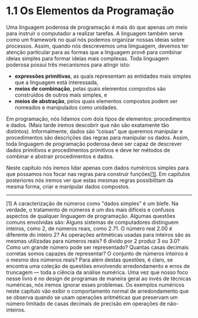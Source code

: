 # 1.1 Os Elementos da Programação

Uma linguagem poderosa de programação é mais do que apenas um meio para instruir o computador a realizar tarefas. A linguagem também serve como um framework no qual nós podemos organizar nossas ideias sobre processos. Assim, quando nós descrevemos uma limguagem, devemos ter atenção particular para as formas que a linguagem provê para combinar ideias simples para formar ideias mais complexas. Toda linguagem poderosa possui três mecanismos para atingir isto:

- **expressões primitivas**, as quais representam as entidades mais simples que a linguagem está interessada,
- **meios de combinação**, pelas quais elementos compostos são construídos de outros mais simples, e
- **meios de abstração**, pelos quais elementos compostos podem ser nomeados e manipulados como unidades.

Em programação, nós lidamos com dois tipos de elementos: procedimentos e dados. (Mais tarde iremos descobrir que não são exatamente tão distintos). Informalmente, dados são “coisas” que queremos manipular e procedimentos são descrições das regras para manipular os dados. Assim, toda linguagem de programação poderosa deve ser capaz de descrever dados primitivos e procedimentos primitivos e deve ter métodos de combinar e abstrair procedimentos e dados.

Neste capítulo nós iremos lidar apenas com dados numéricos simples para que possamos nos focar nas regras para construir funções[[1]](#footnote-link-1). Em capítulos posteriores nós iremos ver que estas mesmas regras possibilitam da mesma forma, criar e manipular dados compostos.

----
<a name="footnote-link-1"></a> [1] A caracterização de números como "dados simples" é um blefe. Na verdade, o tratamento de números é um dos mais difíceis e confusos aspectos de qualquer linguagem de programação. Algumas questões comuns envolvidas são: Alguns sistemas de computadores distinguem inteiros, como 2, de números reais, como 2.71. O número real 2.00 é diferente do inteiro 2? As operações aritméticas usadas para inteiros são as mesmas utilizadas para números reais? 6 divido por 2 produz 3 ou 3.0? Como um grande número pode ser representado? Quantas casas decimais corretas somos capazes de representar? O conjunto de números inteiros é o mesmo dos números reais? Para além destas questões, é claro, se encontra uma coleção de questões envolvendo arredondamento e erros de truncagem — toda a ciência da análise numérica. Uma vez que nosso foco nesse livro é no design de programas de maneira geral ao invés de técnicas numéricas, nós iremos ignorar esses problemas. Os exemplos numéricos neste capítulo vão exibir o comportamento normal de arredondamento que se observa quando se usam operações aritméticas que preservam um número limitado de casas decimais de precisão em operações de não-inteiros.
